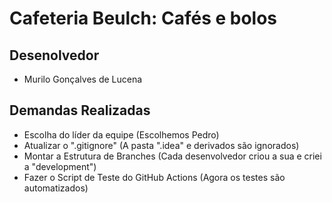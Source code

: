 # Cafeteria Beulch: Cafés e bolos

## Desenolvedor

- Murilo Gonçalves de Lucena


## Demandas Realizadas
- Escolha do líder da equipe (Escolhemos Pedro)
- Atualizar o ".gitignore" (A pasta ".idea" e derivados são ignorados)
- Montar a Estrutura de Branches (Cada desenvolvedor criou a sua e criei a "development")
- Fazer o Script de Teste do GitHub Actions (Agora os testes são automatizados)
